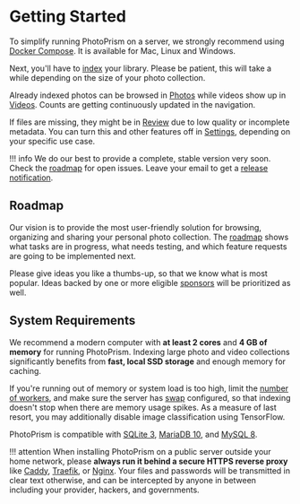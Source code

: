 # Getting Started

To simplify running PhotoPrism on a server, we strongly recommend using [Docker Compose](docker-compose.md).
It is available for Mac, Linux and Windows.

Next, you'll have to [index](../user-guide/library/import-vs-index.md) 
your library. Please be patient, this will take a while depending on the size of your photo collection.

Already indexed photos can be browsed in [Photos](../user-guide/organize/browse.md) 
while videos show up in [Videos](../user-guide/organize/video.md).
Counts are getting continuously updated in the navigation.

If files are missing, they might be in [Review](../user-guide/organize/review.md) due to low quality
or incomplete metadata. You can turn this and other features off in [Settings](../user-guide/settings/ui.md), 
depending on your specific use case.

!!! info
    We do our best to provide a complete, stable version very soon. Check the 
    [roadmap](https://github.com/photoprism/photoprism/projects/5) for open issues.
    Leave your email to get a [release notification](https://goo.gl/forms/KBPVGl9PCsOKrAv33).

## Roadmap ##

Our vision is to provide the most user-friendly solution for browsing, organizing and sharing your personal photo collection.
The [roadmap](https://github.com/photoprism/photoprism/projects/5) shows what tasks are in progress, 
what needs testing, and which feature requests are going to be implemented next.

Please give ideas you like a thumbs-up, so that we know what is most popular.
Ideas backed by one or more eligible [sponsors](../funding.md) 
will be prioritized as well.

## System Requirements ##

We recommend a modern computer with **at least 2 cores** and **4 GB of memory** for running PhotoPrism. Indexing large photo and 
video collections significantly benefits from **fast, local SSD storage** and enough memory for caching. 

If you're running out of memory or system load is too high, limit the 
[number of workers](https://docs.photoprism.org/getting-started/config-options/),
and make sure the server has [swap](https://opensource.com/article/18/9/swap-space-linux-systems) 
configured, so that indexing doesn't stop when there are memory usage spikes.
As a measure of last resort, you may additionally disable image classification using TensorFlow.

PhotoPrism is compatible with [SQLite 3](https://www.sqlite.org/), [MariaDB 10](https://mariadb.org/), 
and [MySQL 8](https://www.mysql.com/).

!!! attention
    When installing PhotoPrism on a public server outside your home network, please **always run it
    behind a secure HTTPS reverse proxy** like [Caddy](https://caddyserver.com/), 
    [Traefik](https://containo.us/traefik/), or [Nginx](https://docs.nginx.com/nginx/admin-guide/web-server/reverse-proxy/).
    Your files and passwords will be transmitted in clear text otherwise, and can be intercepted 
    by anyone in between including your provider, hackers, and governments.
